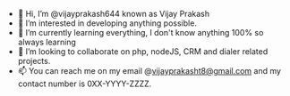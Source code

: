 - 👋 Hi, I’m @vijayprakash644 known as Vijay Prakash
- 👀 I’m interested in developing anything possible. 
- 🌱 I’m currently learning everything, I don't know anything 100% so always learning 
- 💞️ I’m looking to collaborate on php, nodeJS, CRM and dialer related projects.
- 📫 You can reach me on my email @vijayprakasht8@gmail.com and my contact number is 0XX-YYYY-ZZZZ. 

<!---
vijayprakash644/vijayprakash644 is a ✨ special ✨ repository because its `README.md` (this file) appears on your GitHub profile.
You can click the Preview link to take a look at your changes.
--->
